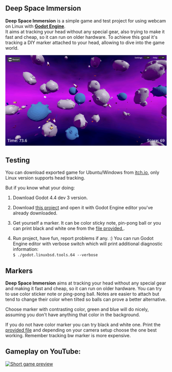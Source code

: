 ## Deep Space Immersion

**Deep Space Immersion** is a simple game and test project for using webcam on Linux with **[Godot Engine](https://godotengine.org)**.  
It aims at tracking your head without any special gear, also trying to make it fast and cheap, so it can run on older hardware.
To achieve this goal it's tracking a DIY marker attached to your head, allowing to dive into the game world.

![Screenshot of a running game](https://raw.githubusercontent.com/pkowal1982/deepspaceimmersion/master/production/screenshot.jpg)

## Testing

You can download exported game for Ubuntu/Windows from [itch.io](https://pkowal1982.itch.io/deep-space-immersion), only Linux version supports head tracking.

But if you know what your doing:

1. Download Godot 4.4 dev 3 version.

2. Download [this project](https://github.com/pkowal1982/DeepSpaceImmersion/archive/refs/heads/master.zip)
and open it with Godot Engine editor you've already downloaded.

3. Get yourself a marker. It can be color sticky note, pin-pong ball or you can print
black and white one from the [file provided.](https://github.com/pkowal1982/DeepSpaceImmersion/blob/master/image/markers.svg).

4. Run project, have fun, report problems if any. :)
You can run Godot Engine editor with verbose switch which will print additional diagnostic information:  
`$ ./godot.linuxbsd.tools.64 --verbose`

## Markers

**Deep Space Immersion** aims at tracking your head without any special gear and making it fast and cheap,
so it can run on older hardware.
You can try to use color sticker note or ping-pong ball. Notes are easier to attach but tend to change
their color when tilted so balls can prove a better alternative.

Choose marker with contrasting color, green and blue will do nicely, assuming you don't have anything
that color in the background.

If you do not have color marker you can try black and white one.
Print the [provided file](https://github.com/pkowal1982/DeepSpaceImmersion/blob/master/image/markers.svg)
and depending on your camera setup choose the one best working. Remember tracking bw marker is more expensive.

## Gameplay on YouTube:

[![Short game preview](https://img.youtube.com/vi/79QHXEGs4DY/0.jpg)](https://youtu.be/79QHXEGs4DY)
